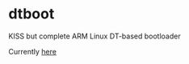 # dtboot
KISS but complete ARM Linux DT-based bootloader

Currently [here](https://github.com/devik2/dtboot)
